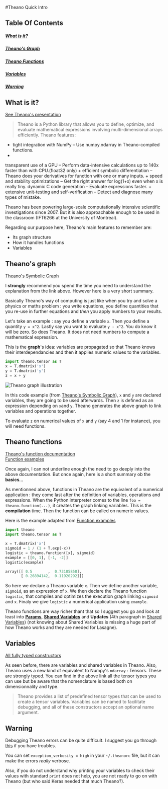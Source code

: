 #Theano Quick Intro

Table Of Contents
---
##### [What is it?](#what-is-it)  
##### [Theano's Graph](#theanos-graph)  
##### [Theano Functions](#theano-functions)  
##### [Variables](#variables)  
##### [Warning](#warning)  

## What is it?
[See Theano's presentation](http://deeplearning.net/software/theano/)

>Theano is a Python library that allows you to define, optimize, and evaluate mathematical expressions involving multi-dimensional arrays efficiently. Theano features:
>
+ tight integration with NumPy – Use numpy.ndarray in Theano-compiled functions.
+ 
transparent use of a GPU – Perform data-intensive calculations up to 140x faster than with CPU.(float32 only)
+ 
efficient symbolic differentiation – Theano does your derivatives for function with one or many inputs.
+ 
speed and stability optimizations – Get the right answer for log(1+x) even when x is really tiny.
dynamic C code generation – Evaluate expressions faster.
+ 
extensive unit-testing and self-verification – Detect and diagnose many types of mistake.
>
Theano has been powering large-scale computationally intensive scientific investigations since 2007. But it is also approachable enough to be used in the classroom (IFT6266 at the University of Montreal).

Regarding our purpose here, Theano's main features to remember are:  

* Its graph structure
* How it handles functions
* Variables

## Theano's graph

[Theano's Symbolic Graph](http://deeplearning.net/software/theano/tutorial/symbolic_graphs.html)

I **strongly** recommend you spend the time you need to understand the explanation from the link above. However here is a very short summary.

Basically Theano's way of computing is just like when you try and solve a physics or maths problem : you write equations, you define quantities that you re-use in further equations and *then* you apply numbers to your results. 

Let's take an example : say you define a variable `x`. Then you define a quantity `y = x^2`. Lastly say you want to evaluate `y - x^2`. You do know it will be zero. So does Theano. It does not need numbers to compute a mathematical expression.  

This is the **graph**'s idea: variables are propagated so that Theano knows their interdependancies and then it applies numeric values to the variables.  

```python
import theano.tensor as T
x = T.dmatrix('x')
y = T.dmatrix('y')
z = x + y
```
![Theano graph illustration](http://deeplearning.net/software/theano/_images/apply1.png)

In this code example (from [Theano's Symbolic Graph](http://deeplearning.net/software/theano/tutorial/symbolic_graphs.html)), `x` and `y` are declared variables, they are going to be used afterwards. Then `z` is defined as an expression depending on `x`and `y`. Theano generates the above graph to link variables and operations together.

To evaluate `z` on numerical values of `x` and `y` (say 4 and 1 for instance), you will need functions.

## Theano functions

[Theano's function documentation](http://deeplearning.net/software/theano/library/compile/function.html)  
[Function examples](http://deeplearning.net/software/theano/tutorial/examples.html)

Once again, I can not underline enough the need to go deeply into the above documentation. But once again, here is a short summary ob the **basics**...

As mentionned above, functions in Theano are the equivalent of a numerical application : they come last after the definition of variables, operations and expressions. When the Python interpreter comes to the line `foo = theano.function(...)`, it creates the graph linking variables. This is the **compilation** time. Then the function can be called on numeric values.

Here is the example adapted from [Function examples](http://deeplearning.net/software/theano/tutorial/examples.html)

```python
import theano
import theano.tensor as T

x = T.dmatrix('x')
sigmoid = 1 / (1 + T.exp(-x))
logistic = theano.function([x], sigmoid)
example = [[0, 1], [-1, -2]]
logistic(example)
```
```python
array([[ 0.5       ,  0.73105858],
       [ 0.26894142,  0.11920292]])
```

So here we declare a Theano variable `x`. Then we define another variable, `sigmoid`, as an expression of `x`. We then declare the Theano function `logistic`, that compiles and optimizes the execution graph linking `sigmoid` and `x`. Finaly we give `logistic` a numerical application using `example`.

Theano functions are way richer thant that so I suggest you go and look at least into **[Params](http://deeplearning.net/software/theano/tutorial/examples.html#setting-a-default-value-for-an-argument)**, **[Shared Variables](http://deeplearning.net/software/theano/tutorial/examples.html#using-shared-variables)** and  **Updates** (4th paragraph in [Shared Variables](http://deeplearning.net/software/theano/tutorial/examples.html#using-shared-variables)) (not knowing about Shared Variables is missing a huge part of how Theano works and they are needed for Lasagne).


## Variables

[All fully typed constructors](http://deeplearning.net/software/theano/library/tensor/basic.html#all-fully-typed-constructors)

As seen before, there are variables and shared variables in Theano. Also, Theano uses a new kind of equivalent to Numpy's `ndarray` : Tensors. These are strongly typed. You can find in the above link all the tensor types you can use but be aware that the nomenclature is based both on dimensionnality and type. 

>Theano provides a list of predefined tensor types that can be used to create a tensor variables. Variables can be named to facilitate debugging, and all of these constructors accept an optional name argument.

## Warning
Debugging Theano errors can be quite difficult. I suggest you go through [this](http://deeplearning.net/software/theano/tutorial/debug_faq.html) if you have troubles. 

You can set `exception_verbosity = high` in your `~/.theanorc` file, but it can make the errors *really* verbose.

Also, if you do not understand why printing your variables to check their values with standard `print` does not help, you are not ready to go on with Theano (but who said Keras needed that much Theano?).

